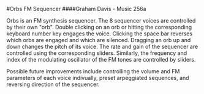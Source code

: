 #Orbs FM Sequencer
####Graham Davis - Music 256a

Orbs is an FM synthesis sequencer. The 8 sequencer voices are controlled by their own "orb". 
Double clicking on an orb or hitting the corresponding keyboard number key engages the voice. Clicking
the space bar reverses which orbs are engaged and which are silenced. Dragging
an orb up and down changes the pitch of its voice. The rate and gain of the sequencer are controlled 
using the corresponding sliders. Similarly, the frequency and index of the modulating oscillator of the 
FM tones are controlled by sliders. 

Possible future improvements include controlling the volume and FM parameters of each voice indivually,
preset arpeggiated sequences, and reversing direction of the sequencer.
